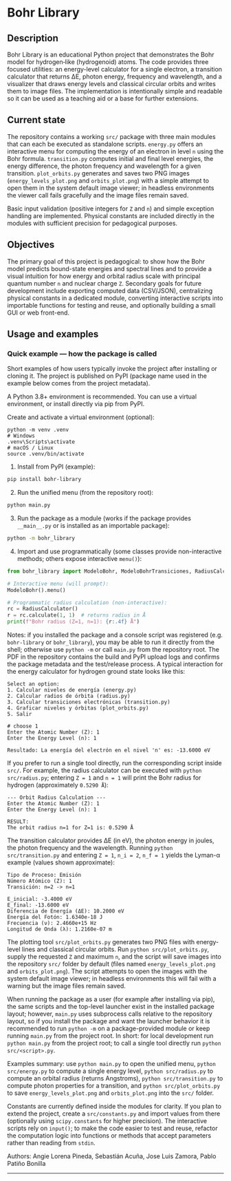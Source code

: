 # Bohr Library

## Description

Bohr Library is an educational Python project that demonstrates the Bohr model for hydrogen‑like (hydrogenoid) atoms. The code provides three focused utilities: an energy-level calculator for a single electron, a transition calculator that returns ΔE, photon energy, frequency and wavelength, and a visualizer that draws energy levels and classical circular orbits and writes them to image files. The implementation is intentionally simple and readable so it can be used as a teaching aid or a base for further extensions.

## Current state

The repository contains a working `src/` package with three main modules that can each be executed as standalone scripts. `energy.py` offers an interactive menu for computing the energy of an electron in level `n` using the Bohr formula. `transition.py` computes initial and final level energies, the energy difference, the photon frequency and wavelength for a given transition. `plot_orbits.py` generates and saves two PNG images (`energy_levels_plot.png` and `orbits_plot.png`) with a simple attempt to open them in the system default image viewer; in headless environments the viewer call fails gracefully and the image files remain saved.

Basic input validation (positive integers for `Z` and `n`) and simple exception handling are implemented. Physical constants are included directly in the modules with sufficient precision for pedagogical purposes.

## Objectives

The primary goal of this project is pedagogical: to show how the Bohr model predicts bound-state energies and spectral lines and to provide a visual intuition for how energy and orbital radius scale with principal quantum number `n` and nuclear charge `Z`. Secondary goals for future development include exporting computed data (CSV/JSON), centralizing physical constants in a dedicated module, converting interactive scripts into importable functions for testing and reuse, and optionally building a small GUI or web front-end.

## Usage and examples

### Quick example — how the package is called

Short examples of how users typically invoke the project after installing or cloning it. The project is published on PyPI (package name used in the example below comes from the project metadata).

A Python 3.8+ environment is recommended. You can use a virtual environment, or install directly via pip from PyPI.

Create and activate a virtual environment (optional):

```
python -m venv .venv
# Windows
.venv\Scripts\activate
# macOS / Linux
source .venv/bin/activate
```

1. Install from PyPI (example):

```bash
pip install bohr-library
```

2. Run the unified menu (from the repository root):

```bash
python main.py
```

3. Run the package as a module (works if the package provides `__main__.py` or is installed as an importable package):

```bash
python -m bohr_library
```

4. Import and use programmatically (some classes provide non-interactive methods; others expose interactive `menu()`):

```py
from bohr_library import ModeloBohr, ModeloBohrTransiciones, RadiusCalculator, AtomVisualizer

# Interactive menu (will prompt):
ModeloBohr().menu()

# Programmatic radius calculation (non-interactive):
rc = RadiusCalculator()
r = rc.calculate(1, 1)  # returns radius in Å
print(f"Bohr radius (Z=1, n=1): {r:.4f} Å")
```

Notes: if you installed the package and a console script was registered (e.g. `bohr-library` or `bohr_library`), you may be able to run it directly from the shell; otherwise use `python -m` or call `main.py` from the repository root. The PDF in the repository contains the build and PyPI upload logs and confirms the package metadata and the test/release process. A typical interaction for the energy calculator for hydrogen ground state looks like this:

```
Select an option:
1. Calcular niveles de energía (energy.py)
2. Calcular radios de órbita (radius.py)
3. Calcular transiciones electrónicas (transition.py)
4. Graficar niveles y órbitas (plot_orbits.py)
5. Salir

# choose 1
Enter the Atomic Number (Z): 1
Enter the Energy Level (n): 1

Resultado: La energía del electrón en el nivel 'n' es: -13.6000 eV
```

If you prefer to run a single tool directly, run the corresponding script inside `src/`. For example, the radius calculator can be executed with `python src/radius.py`; entering `Z = 1` and `n = 1` will print the Bohr radius for hydrogen (approximately `0.5290 Å`):

```
--- Orbit Radius Calculation ---
Enter the Atomic Number (Z): 1
Enter the Energy Level (n): 1

RESULT:
The orbit radius n=1 for Z=1 is: 0.5290 Å
```

The transition calculator provides ΔE (in eV), the photon energy in joules, the photon frequency and the wavelength. Running `python src/transition.py` and entering `Z = 1`, `n_i = 2`, `n_f = 1` yields the Lyman-α example (values shown approximate):

```
Tipo de Proceso: Emisión
Número Atómico (Z): 1
Transición: n=2 -> n=1

E_inicial: -3.4000 eV
E_final: -13.6000 eV
Diferencia de Energía (ΔE): 10.2000 eV
Energía del Fotón: 1.6340e-18 J
Frecuencia (ν): 2.4660e+15 Hz
Longitud de Onda (λ): 1.2160e-07 m
```

The plotting tool `src/plot_orbits.py` generates two PNG files with energy-level lines and classical circular orbits. Run `python src/plot_orbits.py`, supply the requested `Z` and maximum `n`, and the script will save images into the repository `src/` folder by default (files named `energy_levels_plot.png` and `orbits_plot.png`). The script attempts to open the images with the system default image viewer; in headless environments this will fail with a warning but the image files remain saved.

When running the package as a user (for example after installing via pip), the same scripts and the top-level launcher exist in the installed package layout; however, `main.py` uses subprocess calls relative to the repository layout, so if you install the package and want the launcher behavior it is recommended to run `python -m` on a package-provided module or keep running `main.py` from the project root. In short: for local development run `python main.py` from the project root; to call a single tool directly run `python src/<script>.py`.

Examples summary: use `python main.py` to open the unified menu, `python src/energy.py` to compute a single energy level, `python src/radius.py` to compute an orbital radius (returns Angstroms), `python src/transition.py` to compute photon properties for a transition, and `python src/plot_orbits.py` to save `energy_levels_plot.png` and `orbits_plot.png` into the `src/` folder.

Constants are currently defined inside the modules for clarity. If you plan to extend the project, create a `src/constants.py` and import values from there (optionally using `scipy.constants` for higher precision). The interactive scripts rely on `input()`; to make the code easier to test and reuse, refactor the computation logic into functions or methods that accept parameters rather than reading from `stdin`.

Authors: Angie Lorena Pineda, Sebastián Acuña, Jose Luis Zamora, Pablo Patiño Bonilla

---
